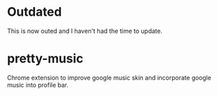 Outdated
========
This is now outed and I haven't had the time to update.


pretty-music
============
Chrome extension to improve google music skin and incorporate google music into profile bar.
